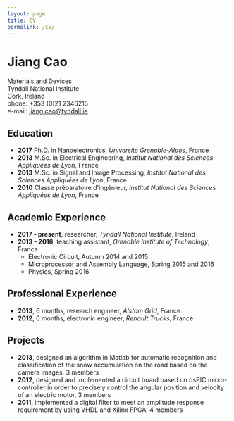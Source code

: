 ```yaml
---
layout: page
title: CV
permalink: /CV/
---
```


Jiang Cao
=========

Materials and Devices       
Tyndall National Institute  
Cork, Ireland               
phone: +353 (0)21 2346215        
e-mail: jiang.cao@tyndall.ie               



Education
----------

- **2017**  Ph.D. in Nanoelectronics, *Université Grenoble-Alpes*, France
- **2013**  M.Sc. in Electrical Engineering, *Institut National des Sciences Appliquées de Lyon*, France
- **2013**  M.Sc. in Signal and Image Processing, *Institut National des Sciences Appliquées de Lyon*, France
- **2010**  Classe préparatoire d'ingénieur, *Institut National des Sciences Appliquées de Lyon*, France



Academic Experience 
--------------------

- **2017 - present**, researcher, *Tyndall National Institute*, Ireland
- **2013 - 2016**, teaching assistant, *Grenoble Institute of Technology*, France
  + Electronic Circuit, Autumn 2014 and 2015
  + Microprocessor and Assembly Language, Spring 2015 and 2016
  + Physics, Spring 2016


Professional Experience
------------------------

- **2013**, 6 months, research engineer, *Alstom Grid*, France
- **2012**, 6 months, electronic engineer, *Renault Trucks*, France


Projects
---------

- **2013**, designed an algorithm in Matlab for automatic recognition and classification of the snow accumulation on the road based on the camera images, 3 members
- **2012**, designed and implemented a circuit board based on dsPIC micro-controller in order to precisely control the angular position and velocity of an electric motor, 3 members
- **2011**, implemented a digital filter to meet an amplitude response requirement by using VHDL and Xilinx FPGA, 4 members
  





